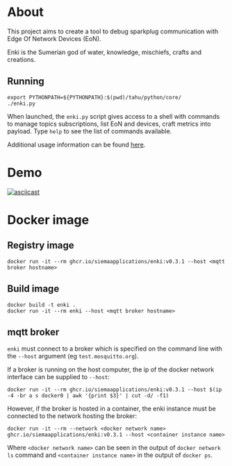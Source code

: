 # About

This project aims to create a tool to debug sparkplug communication with Edge Of Network Devices (EoN).

Enki is the Sumerian god of water, knowledge, mischiefs, crafts and creations.

## Running
```
export PYTHONPATH=${PYTHONPATH}:$(pwd)/tahu/python/core/
./enki.py
```
When launched, the `enki.py` script gives access to a shell with commands to manage topics subscriptions, list EoN and devices, craft metrics into payload. Type `help` to see the list of commands available.

Additional usage information can be found [here](usage.md).

# Demo
[![asciicast](https://asciinema.org/a/lKGTwxDlLOYwGtsF1kecBLfa0.svg)](https://asciinema.org/a/lKGTwxDlLOYwGtsF1kecBLfa0)

# Docker image
## Registry image
```
docker run -it --rm ghcr.io/siemaapplications/enki:v0.3.1 --host <mqtt broker hostname>
```

## Build image
```
docker build -t enki .
docker run -it --rm enki --host <mqtt broker hostname>
```

## mqtt broker
`enki` must connect to a broker which is specified on the command line with the `--host` argument (eg `test.mosquitto.org`).

If a broker is running on the host computer, the ip of the docker network interface can be supplied to `--host`:
```
docker run -it --rm ghcr.io/siemaapplications/enki:v0.3.1 --host $(ip -4 -br a s docker0 | awk '{print $3}' | cut -d/ -f1)
```

However, if the broker is hosted in a container, the enki instance must be connected to the network hosting the broker:
```
docker run -it --rm --network <docker network name> ghcr.io/siemaapplications/enki:v0.3.1 --host <container instance name>
```
Where `<docker network name>` can be seen in the output of `docker network ls` command and `<container instance name>` in the output of `docker ps`.
